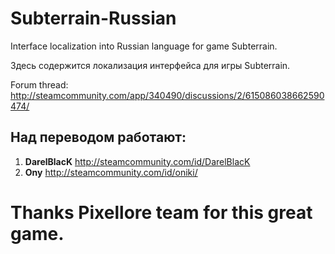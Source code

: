 # Subterrain-Russian

Interface localization into Russian language for game Subterrain.

Здесь содержится локализация интерфейса для игры Subterrain.


Forum thread: http://steamcommunity.com/app/340490/discussions/2/615086038662590474/


## Над переводом работают:
1. **DarelBlacK** http://steamcommunity.com/id/DarelBlacK
2. **Ony** http://steamcommunity.com/id/oniki/



# Thanks Pixellore team for this great game.